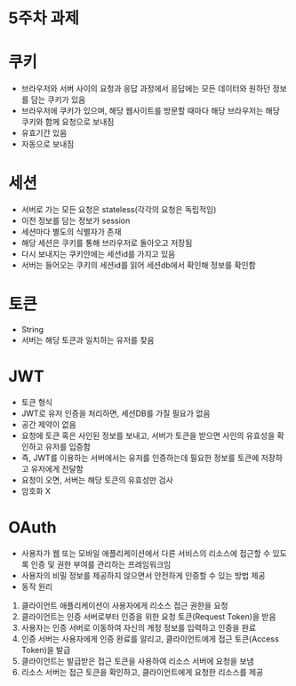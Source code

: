 # 5주차 과제

# 쿠키

- 브라우저와 서버 사이의 요청과 응답 과정에서 응답에는 모든 데이터와 원하던 정보를 담는 쿠키가 있음
- 브라우저에 쿠키가  있으며, 해당 웹사이트를 방문할 때마다 해당 브라우저는 해당 쿠키와 함께 요청으로 보내짐
- 유효기간 있음
- 자동으로 보내짐

# 세션

- 서버로 가는 모든 요청은 stateless(각각의 요청은 독립적임)
- 이전 정보를 담는 정보가 session
- 세션마다 별도의 식별자가 존재
- 해당 세션은 쿠키를 통해 브라우저로 돌아오고 저장됨
- 다시 보내지는 쿠키안에는 세션id를 가지고 있음
- 서버는 들어오는 쿠키의 세션id를 읽어 세션db에서 확인해 정보를 확인함

# 토큰

- String
- 서버는 해당 토큰과 일치하는 유저를 찾음

# JWT

- 토큰 형식
- JWT로 유저 인증을 처리하면, 세션DB를 가질 필요가 없음
- 공간 제약이 없음
- 요청에 토큰 혹은 사인된 정보를 보내고, 서버가 토큰을 받으면 사인의 유효성을 확인하고 유저를 입증함
- 즉, JWT를 이용하는 서버에서는 유저를 인증하는데 필요한 정보를 토큰에 저장하고 유저에게 전달함
- 요청이 오면, 서버는 해당 토큰의 유효성만 검사
- 암호화 X

# OAuth

- 사용자가 웹 또는 모바일 애플리케이션에서 다른 서비스의 리소스에 접근할 수 있도록 인증 및 권한 부여를 관리하는 프레임워크임
- 사용자의 비밀 정보를 제공하지 않으면서 안전하게 인증할 수 있는 방법 제공
- 동작 원리
1. 클라이언트 애플리케이션이 사용자에게 리소스 접근 권한을 요청
2. 클라이언트는 인증 서버로부터 인증을 위한 요청 토큰(Request Token)을 받음
3. 사용자는 인증 서버로 이동하여 자신의 계정 정보를 입력하고 인증을 완료
4. 인증 서버는 사용자에게 인증 완료를 알리고, 클라이언트에게 접근 토큰(Access Token)을 발급
5. 클라이언트는 발급받은 접근 토큰을 사용하여 리소스 서버에 요청을 보냄
6. 리소스 서버는 접근 토큰을 확인하고, 클라이언트에게 요청한 리소스를 제공